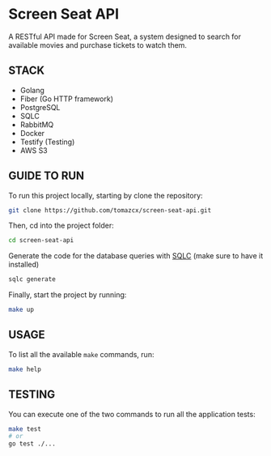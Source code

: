 # Screen Seat API

A RESTful API made for Screen Seat, a system designed to search for available movies and purchase tickets to watch them.

## STACK

- Golang
- Fiber (Go HTTP framework)
- PostgreSQL
- SQLC
- RabbitMQ
- Docker
- Testify (Testing)
- AWS S3 

## GUIDE TO RUN

To run this project locally, starting by clone the repository:

```bash
git clone https://github.com/tomazcx/screen-seat-api.git
```

Then, cd into the project folder:

```bash
cd screen-seat-api
```

Generate the code for the database queries with [SQLC](https://sqlc.dev/) (make sure to have it installed)

```bash
sqlc generate
```

Finally, start the project by running:

```bash
make up
```

## USAGE

To list all the available `make` commands, run:

```bash
make help
```

## TESTING

You can execute one of the two commands to run all the application tests:

```bash
make test
# or 
go test ./...
```
